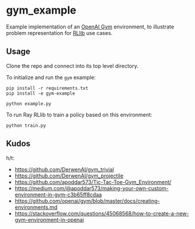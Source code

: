 # gym_example

Example implementation of an [OpenAI Gym](http://gym.openai.com/) environment,
to illustrate problem representation for [RLlib](https://rllib.io/) use cases.

## Usage

Clone the repo and connect into its top level directory.

To initialize and run the `gym` example:

```
pip install -r requirements.txt
pip install -e gym-example

python example.py
```

To run Ray RLlib to train a policy based on this environment:

```
python train.py
```


## Kudos

h/t:

  - <https://github.com/DerwenAI/gym_trivial>
  - <https://github.com/DerwenAI/gym_projectile>
  - <https://github.com/apoddar573/Tic-Tac-Toe-Gym_Environment/>
  - <https://medium.com/@apoddar573/making-your-own-custom-environment-in-gym-c3b65ff8cdaa>
  - <https://github.com/openai/gym/blob/master/docs/creating-environments.md>
  - <https://stackoverflow.com/questions/45068568/how-to-create-a-new-gym-environment-in-openai>
